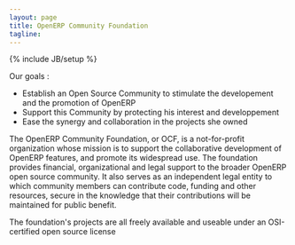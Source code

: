 ```yaml
---
layout: page
title: OpenERP Community Foundation
tagline: 
---
```

{% include JB/setup %}

Our goals :

+ Establish an Open Source Community to stimulate the developement and the promotion of OpenERP
+ Support this Community by protecting his interest and developpement
+ Ease the synergy and collaboration in the projects she owned

The OpenERP Community Foundation, or OCF, is a not-for-profit organization whose mission is to support the collaborative development of OpenERP features, and promote its widespread use. The foundation provides financial, organizational and legal support to the broader OpenERP open source community. It also serves as an independent legal entity to which community members can contribute code, funding and other resources, secure in the knowledge that their contributions will be maintained for public benefit.

The foundation's projects are all freely available and useable under an OSI-certified open source license




